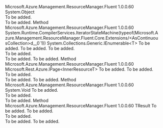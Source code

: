 <Type Name="Extensions" FullName="Microsoft.Azure.Management.ResourceManager.Fluent.Core.Extensions">
  <TypeSignature Language="C#" Value="public static class Extensions" />
  <TypeSignature Language="ILAsm" Value=".class public auto ansi abstract sealed beforefieldinit Extensions extends System.Object" />
  <TypeSignature Language="DocId" Value="T:Microsoft.Azure.Management.ResourceManager.Fluent.Core.Extensions" />
  <TypeSignature Language="VB.NET" Value="Public Module Extensions" />
  <TypeSignature Language="F#" Value="type Extensions = class" />
  <AssemblyInfo>
    <AssemblyName>Microsoft.Azure.Management.ResourceManager.Fluent</AssemblyName>
    <AssemblyVersion>1.0.0.60</AssemblyVersion>
  </AssemblyInfo>
  <Base>
    <BaseTypeName>System.Object</BaseTypeName>
  </Base>
  <Interfaces />
  <Docs>
    <summary>To be added.</summary>
    <remarks>To be added.</remarks>
  </Docs>
  <Members>
    <Member MemberName="AsContinuousCollection&lt;T&gt;">
      <MemberSignature Language="C#" Value="public static System.Collections.Generic.IEnumerable&lt;T&gt; AsContinuousCollection&lt;T&gt; (this Microsoft.Rest.Azure.IPage&lt;T&gt; firstPage, Func&lt;string,Microsoft.Rest.Azure.IPage&lt;T&gt;&gt; getNextPage);" />
      <MemberSignature Language="ILAsm" Value=".method public static hidebysig class System.Collections.Generic.IEnumerable`1&lt;!!T&gt; AsContinuousCollection&lt;T&gt;(class Microsoft.Rest.Azure.IPage`1&lt;!!T&gt; firstPage, class System.Func`2&lt;string, class Microsoft.Rest.Azure.IPage`1&lt;!!T&gt;&gt; getNextPage) cil managed" />
      <MemberSignature Language="DocId" Value="M:Microsoft.Azure.Management.ResourceManager.Fluent.Core.Extensions.AsContinuousCollection``1(Microsoft.Rest.Azure.IPage{``0},System.Func{System.String,Microsoft.Rest.Azure.IPage{``0}})" />
      <MemberSignature Language="VB.NET" Value="&lt;Extension()&gt;&#xA;Public Iterator Function AsContinuousCollection(Of T) (firstPage As IPage(Of T), getNextPage As Func(Of String, IPage(Of T))) As IEnumerable(Of T)" />
      <MemberSignature Language="F#" Value="static member AsContinuousCollection : Microsoft.Rest.Azure.IPage&lt;'T&gt; * Func&lt;string, Microsoft.Rest.Azure.IPage&lt;'T&gt;&gt; -&gt; seq&lt;'T&gt;" Usage="Microsoft.Azure.Management.ResourceManager.Fluent.Core.Extensions.AsContinuousCollection (firstPage, getNextPage)" />
      <MemberType>Method</MemberType>
      <AssemblyInfo>
        <AssemblyName>Microsoft.Azure.Management.ResourceManager.Fluent</AssemblyName>
        <AssemblyVersion>1.0.0.60</AssemblyVersion>
      </AssemblyInfo>
      <Attributes>
        <Attribute>
          <AttributeName>System.Runtime.CompilerServices.IteratorStateMachine(typeof(Microsoft.Azure.Management.ResourceManager.Fluent.Core.Extensions/&lt;AsContinuousCollection&gt;d__0`1))</AttributeName>
        </Attribute>
      </Attributes>
      <ReturnValue>
        <ReturnType>System.Collections.Generic.IEnumerable&lt;T&gt;</ReturnType>
      </ReturnValue>
      <TypeParameters>
        <TypeParameter Name="T" />
      </TypeParameters>
      <Parameters>
        <Parameter Name="firstPage" Type="Microsoft.Rest.Azure.IPage&lt;T&gt;" RefType="this" />
        <Parameter Name="getNextPage" Type="System.Func&lt;System.String,Microsoft.Rest.Azure.IPage&lt;T&gt;&gt;" />
      </Parameters>
      <Docs>
        <typeparam name="T">To be added.</typeparam>
        <param name="firstPage">To be added.</param>
        <param name="getNextPage">To be added.</param>
        <summary>To be added.</summary>
        <returns>To be added.</returns>
        <remarks>To be added.</remarks>
      </Docs>
    </Member>
    <Member MemberName="ConvertToPage&lt;InnerResourceT&gt;">
      <MemberSignature Language="C#" Value="public static Microsoft.Rest.Azure.IPage&lt;InnerResourceT&gt; ConvertToPage&lt;InnerResourceT&gt; (System.Collections.Generic.IEnumerable&lt;InnerResourceT&gt; list);" />
      <MemberSignature Language="ILAsm" Value=".method public static hidebysig class Microsoft.Rest.Azure.IPage`1&lt;!!InnerResourceT&gt; ConvertToPage&lt;InnerResourceT&gt;(class System.Collections.Generic.IEnumerable`1&lt;!!InnerResourceT&gt; list) cil managed" />
      <MemberSignature Language="DocId" Value="M:Microsoft.Azure.Management.ResourceManager.Fluent.Core.Extensions.ConvertToPage``1(System.Collections.Generic.IEnumerable{``0})" />
      <MemberSignature Language="VB.NET" Value="Public Function ConvertToPage(Of InnerResourceT) (list As IEnumerable(Of InnerResourceT)) As IPage(Of InnerResourceT)" />
      <MemberSignature Language="F#" Value="static member ConvertToPage : seq&lt;'InnerResourceT&gt; -&gt; Microsoft.Rest.Azure.IPage&lt;'InnerResourceT&gt;" Usage="Microsoft.Azure.Management.ResourceManager.Fluent.Core.Extensions.ConvertToPage list" />
      <MemberType>Method</MemberType>
      <AssemblyInfo>
        <AssemblyName>Microsoft.Azure.Management.ResourceManager.Fluent</AssemblyName>
        <AssemblyVersion>1.0.0.60</AssemblyVersion>
      </AssemblyInfo>
      <ReturnValue>
        <ReturnType>Microsoft.Rest.Azure.IPage&lt;InnerResourceT&gt;</ReturnType>
      </ReturnValue>
      <TypeParameters>
        <TypeParameter Name="InnerResourceT" />
      </TypeParameters>
      <Parameters>
        <Parameter Name="list" Type="System.Collections.Generic.IEnumerable&lt;InnerResourceT&gt;" />
      </Parameters>
      <Docs>
        <typeparam name="InnerResourceT">To be added.</typeparam>
        <param name="list">To be added.</param>
        <summary>To be added.</summary>
        <returns>To be added.</returns>
        <remarks>To be added.</remarks>
      </Docs>
    </Member>
    <Member MemberName="Synchronize">
      <MemberSignature Language="C#" Value="public static void Synchronize (Func&lt;System.Threading.Tasks.Task&gt; function);" />
      <MemberSignature Language="ILAsm" Value=".method public static hidebysig void Synchronize(class System.Func`1&lt;class System.Threading.Tasks.Task&gt; function) cil managed" />
      <MemberSignature Language="DocId" Value="M:Microsoft.Azure.Management.ResourceManager.Fluent.Core.Extensions.Synchronize(System.Func{System.Threading.Tasks.Task})" />
      <MemberSignature Language="VB.NET" Value="Public Sub Synchronize (function As Func(Of Task))" />
      <MemberSignature Language="F#" Value="static member Synchronize : Func&lt;System.Threading.Tasks.Task&gt; -&gt; unit" Usage="Microsoft.Azure.Management.ResourceManager.Fluent.Core.Extensions.Synchronize function" />
      <MemberType>Method</MemberType>
      <AssemblyInfo>
        <AssemblyName>Microsoft.Azure.Management.ResourceManager.Fluent</AssemblyName>
        <AssemblyVersion>1.0.0.60</AssemblyVersion>
      </AssemblyInfo>
      <ReturnValue>
        <ReturnType>System.Void</ReturnType>
      </ReturnValue>
      <Parameters>
        <Parameter Name="function" Type="System.Func&lt;System.Threading.Tasks.Task&gt;" />
      </Parameters>
      <Docs>
        <param name="function">To be added.</param>
        <summary>To be added.</summary>
        <remarks>To be added.</remarks>
      </Docs>
    </Member>
    <Member MemberName="Synchronize&lt;TResult&gt;">
      <MemberSignature Language="C#" Value="public static TResult Synchronize&lt;TResult&gt; (Func&lt;System.Threading.Tasks.Task&lt;TResult&gt;&gt; function);" />
      <MemberSignature Language="ILAsm" Value=".method public static hidebysig !!TResult Synchronize&lt;TResult&gt;(class System.Func`1&lt;class System.Threading.Tasks.Task`1&lt;!!TResult&gt;&gt; function) cil managed" />
      <MemberSignature Language="DocId" Value="M:Microsoft.Azure.Management.ResourceManager.Fluent.Core.Extensions.Synchronize``1(System.Func{System.Threading.Tasks.Task{``0}})" />
      <MemberSignature Language="VB.NET" Value="Public Function Synchronize(Of TResult) (function As Func(Of Task(Of TResult))) As TResult" />
      <MemberSignature Language="F#" Value="static member Synchronize : Func&lt;System.Threading.Tasks.Task&lt;'Result&gt;&gt; -&gt; 'Result" Usage="Microsoft.Azure.Management.ResourceManager.Fluent.Core.Extensions.Synchronize function" />
      <MemberType>Method</MemberType>
      <AssemblyInfo>
        <AssemblyName>Microsoft.Azure.Management.ResourceManager.Fluent</AssemblyName>
        <AssemblyVersion>1.0.0.60</AssemblyVersion>
      </AssemblyInfo>
      <ReturnValue>
        <ReturnType>TResult</ReturnType>
      </ReturnValue>
      <TypeParameters>
        <TypeParameter Name="TResult" />
      </TypeParameters>
      <Parameters>
        <Parameter Name="function" Type="System.Func&lt;System.Threading.Tasks.Task&lt;TResult&gt;&gt;" />
      </Parameters>
      <Docs>
        <typeparam name="TResult">To be added.</typeparam>
        <param name="function">To be added.</param>
        <summary>To be added.</summary>
        <returns>To be added.</returns>
        <remarks>To be added.</remarks>
      </Docs>
    </Member>
  </Members>
</Type>